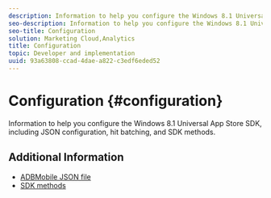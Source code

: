 ```yaml
---
description: Information to help you configure the Windows 8.1 Universal App Store SDK, including JSON configuration, hit batching, and SDK methods.
seo-description: Information to help you configure the Windows 8.1 Universal App Store SDK, including JSON configuration, hit batching, and SDK methods.
seo-title: Configuration
solution: Marketing Cloud,Analytics
title: Configuration
topic: Developer and implementation
uuid: 93a63808-ccad-4dae-a822-c3edf6eded52
---
```


# Configuration {#configuration}

Information to help you configure the Windows 8.1 Universal App Store SDK, including JSON configuration, hit batching, and SDK methods.

## Additional Information

* [ADBMobile JSON file](/help/windows-appstore/c-configuration/c.json.md)
* [SDK methods](/help/windows-appstore/c-configuration/methods.md)